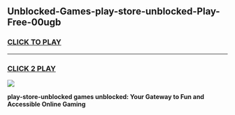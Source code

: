 
## Unblocked-Games-play-store-unblocked-Play-Free-00ugb
<h3>
<a href="https://premium76.site?title=play-store-unblocked&ref=10A">CLICK TO PLAY</a></h3>
<hr>

<h3>
<a href="https://premium76.site?title=play-store-unblocked&ref=10A">CLICK 2 PLAY</a>
  
</h3>

<a href="https://premium76.site?title=play-store-unblocked&ref=10A"><img src="https://clearcache.store/games.png"></a>


**play-store-unblocked games unblocked: Your Gateway to Fun and Accessible Online Gaming**
